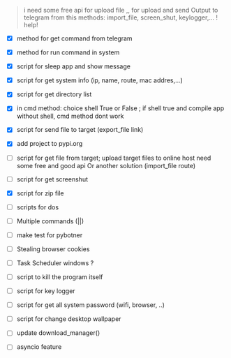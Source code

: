 > i need some free api for upload file ,, for upload and send Output to telegram from this methods: 
> import_file, screen_shut, keylogger,... ! help!

- [x] method for get command from telegram
- [x] method for run command in system
- [x] script for sleep app and show message
- [x] script for get system info (ip, name, route, mac addres,...)
- [x] script for get directory list 
- [x] in cmd method: choice shell True or False ; if shell true and compile app without shell, cmd method dont work
- [x] script for send file to target (export_file link)
- [x] add project to pypi.org
- [ ] script for get file from target; upload target files to online host need some free and good api Or another solution  (import_file route) 
- [ ] script for get screenshut
- [x] script for zip file
- [ ] scripts for dos
- [ ] Multiple commands (||)
- [ ] make test for pybotner
- [ ] Stealing browser cookies
- [ ] Task Scheduler windows ?
- [ ] script to kill the program itself 
- [ ] script for key logger
- [ ] script for get all system password (wifi, browser, ..)
- [ ] script for change desktop wallpaper
- [ ] update download_manager()
- [ ] asyncio feature


